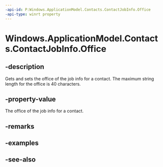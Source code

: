 ----api-id: P:Windows.ApplicationModel.Contacts.ContactJobInfo.Office
-api-type: winrt property
---<!-- Property syntaxpublic string Office { get;  set; }--># Windows.ApplicationModel.Contacts.ContactJobInfo.Office## -descriptionGets and sets the office of the job info for a contact. The maximum string length for the office is 40 characters.## -property-valueThe office of the job info for a contact.## -remarks## -examples## -see-also